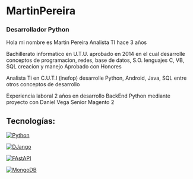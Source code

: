 # MartinPereira
### Desarrollador Python 

Hola mi nombre es Martin Pereira Analista TI hace 3 años

Bachillerato informatico en U.T.U. aprobado en 2014 en el cual desarrolle conceptos de programacion, redes, base de datos, S.O.
lenguajes C, VB, 
SQL creacion y manejo
Aprobado con Honores

Analista Ti en C.U.T.I (inefop) desarrolle Python, Android, Java, SQL entre otros conceptos de desarrollo 

Experiencia laboral 2 años en desarrollo BackEnd Python mediante proyecto con Daniel Vega Senior Magento 2


## Tecnologías:


[![Python](https://img.shields.io/badge/Python-yellow?style=for-the-badge&logo=python&logoColor=white&labelColor=101010)]()

[![DJango](https://img.shields.io/badge/Django-999991?style=for-the-fasApi&logo=django&logoColor=green&labelColor=101010)]()


[![FAstAPI](https://img.shields.io/badge/FastAPI-999991?style=for-the-fasApi&logo=fastapi&logoColor=green&labelColor=101010)]()


[![MongoDB](https://img.shields.io/badge/MongoDB-47A248?style=for-the-badge&logo=mongodb&logoColor=white&labelColor=101010)]()



